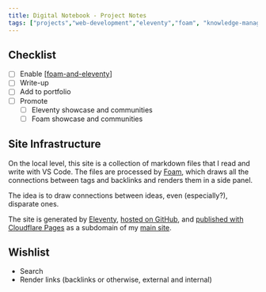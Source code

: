 ```yaml
---
title: Digital Notebook - Project Notes
tags: ["projects","web-development","eleventy","foam", "knowledge-management"]
---
```


## Checklist

- [ ] Enable [[foam-and-eleventy]]
- [ ] Write-up
- [ ] Add to portfolio
- [ ] Promote
  - [ ] Eleventy showcase and communities
  - [ ] Foam showcase and communities

## Site Infrastructure

On the local level, this site is a collection of markdown files that I read and write with VS Code. The files are processed by [Foam](https://marketplace.visualstudio.com/items?itemName=foam.foam-vscode), which draws all the connections between tags and backlinks and renders them in a side panel.

The idea is to draw connections between ideas, even (especially?), disparate ones.

The site is generated by [Eleventy](https://www.11ty.dev/), [hosted on GitHub](https://github.com/seldstein/notebook/tree/main), and [published with Cloudflare Pages](https://pages.cloudflare.com) as a subdomain of my [main site](https://samfeldstein.xyz).

## Wishlist

- Search
- Render links (backlinks or otherwise, external and internal)



[//begin]: # "Autogenerated link references for markdown compatibility"
[foam-and-eleventy]: foam-and-eleventy "Foam and Eleventy"
[//end]: # "Autogenerated link references"